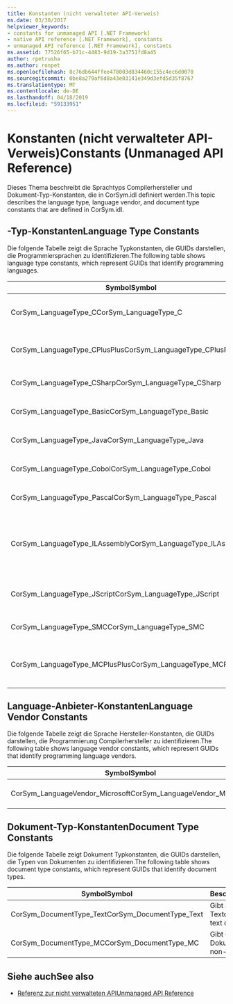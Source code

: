 ```yaml
---
title: Konstanten (nicht verwalteter API-Verweis)
ms.date: 03/30/2017
helpviewer_keywords:
- constants for unmanaged API [.NET Framework]
- native API reference [.NET Framework], constants
- unmanaged API reference [.NET Framework], constants
ms.assetid: 77526f65-b71c-4483-9d19-3a3751fd8a45
author: rpetrusha
ms.author: ronpet
ms.openlocfilehash: 8c76db644ffee478003d834460c155c4ec6d0070
ms.sourcegitcommit: 0be8a279af6d8a43e03141e349d3efd5d35f8767
ms.translationtype: MT
ms.contentlocale: de-DE
ms.lasthandoff: 04/18/2019
ms.locfileid: "59133951"
---
```

# <a name="constants-unmanaged-api-reference"></a><span data-ttu-id="660d0-102">Konstanten (nicht verwalteter API-Verweis)</span><span class="sxs-lookup"><span data-stu-id="660d0-102">Constants (Unmanaged API Reference)</span></span>
<span data-ttu-id="660d0-103">Dieses Thema beschreibt die Sprachtyps Compilerhersteller und Dokument-Typ-Konstanten, die in CorSym.idl definiert werden.</span><span class="sxs-lookup"><span data-stu-id="660d0-103">This topic describes the language type, language vendor, and document type constants that are defined in CorSym.idl.</span></span>  
  
## <a name="language-type-constants"></a><span data-ttu-id="660d0-104">-Typ-Konstanten</span><span class="sxs-lookup"><span data-stu-id="660d0-104">Language Type Constants</span></span>  
 <span data-ttu-id="660d0-105">Die folgende Tabelle zeigt die Sprache Typkonstanten, die GUIDs darstellen, die Programmiersprachen zu identifizieren.</span><span class="sxs-lookup"><span data-stu-id="660d0-105">The following table shows language type constants, which represent GUIDs that identify programming languages.</span></span>  
  
|<span data-ttu-id="660d0-106">Symbol</span><span class="sxs-lookup"><span data-stu-id="660d0-106">Symbol</span></span>|<span data-ttu-id="660d0-107">Beschreibung</span><span class="sxs-lookup"><span data-stu-id="660d0-107">Description</span></span>|  
|------------|-----------------|  
|<span data-ttu-id="660d0-108">CorSym_LanguageType_C</span><span class="sxs-lookup"><span data-stu-id="660d0-108">CorSym_LanguageType_C</span></span>|<span data-ttu-id="660d0-109">Gibt die Programmiersprache C.</span><span class="sxs-lookup"><span data-stu-id="660d0-109">Indicates the C language.</span></span>|  
|<span data-ttu-id="660d0-110">CorSym_LanguageType_CPlusPlus</span><span class="sxs-lookup"><span data-stu-id="660d0-110">CorSym_LanguageType_CPlusPlus</span></span>|<span data-ttu-id="660d0-111">Gibt an, die Programmiersprache C++.</span><span class="sxs-lookup"><span data-stu-id="660d0-111">Indicates the C++ language.</span></span>|  
|<span data-ttu-id="660d0-112">CorSym_LanguageType_CSharp</span><span class="sxs-lookup"><span data-stu-id="660d0-112">CorSym_LanguageType_CSharp</span></span>|<span data-ttu-id="660d0-113">Gibt an, die C# Sprache.</span><span class="sxs-lookup"><span data-stu-id="660d0-113">Indicates the C# language.</span></span>|  
|<span data-ttu-id="660d0-114">CorSym_LanguageType_Basic</span><span class="sxs-lookup"><span data-stu-id="660d0-114">CorSym_LanguageType_Basic</span></span>|<span data-ttu-id="660d0-115">Gibt die Basic-Sprache.</span><span class="sxs-lookup"><span data-stu-id="660d0-115">Indicates the Basic language.</span></span>|  
|<span data-ttu-id="660d0-116">CorSym_LanguageType_Java</span><span class="sxs-lookup"><span data-stu-id="660d0-116">CorSym_LanguageType_Java</span></span>|<span data-ttu-id="660d0-117">Gibt an, die Java-Sprache.</span><span class="sxs-lookup"><span data-stu-id="660d0-117">Indicates the Java language.</span></span>|  
|<span data-ttu-id="660d0-118">CorSym_LanguageType_Cobol</span><span class="sxs-lookup"><span data-stu-id="660d0-118">CorSym_LanguageType_Cobol</span></span>|<span data-ttu-id="660d0-119">Gibt die COBOL-Sprache.</span><span class="sxs-lookup"><span data-stu-id="660d0-119">Indicates the COBOL language.</span></span>|  
|<span data-ttu-id="660d0-120">CorSym_LanguageType_Pascal</span><span class="sxs-lookup"><span data-stu-id="660d0-120">CorSym_LanguageType_Pascal</span></span>|<span data-ttu-id="660d0-121">Gibt die Pascal-Sprache.</span><span class="sxs-lookup"><span data-stu-id="660d0-121">Indicates the Pascal language.</span></span>|  
|<span data-ttu-id="660d0-122">CorSym_LanguageType_ILAssembly</span><span class="sxs-lookup"><span data-stu-id="660d0-122">CorSym_LanguageType_ILAssembly</span></span>|<span data-ttu-id="660d0-123">Gibt an, die Microsoft intermediate Language (MSIL)-Assemblycode.</span><span class="sxs-lookup"><span data-stu-id="660d0-123">Indicates the Microsoft intermediate language (MSIL) assembly code.</span></span>|  
|<span data-ttu-id="660d0-124">CorSym_LanguageType_JScript</span><span class="sxs-lookup"><span data-stu-id="660d0-124">CorSym_LanguageType_JScript</span></span>|<span data-ttu-id="660d0-125">Gibt die Programmiersprache JScript an.</span><span class="sxs-lookup"><span data-stu-id="660d0-125">Indicates the JScript language.</span></span>|  
|<span data-ttu-id="660d0-126">CorSym_LanguageType_SMC</span><span class="sxs-lookup"><span data-stu-id="660d0-126">CorSym_LanguageType_SMC</span></span>|<span data-ttu-id="660d0-127">Gibt die SMC-Sprache.</span><span class="sxs-lookup"><span data-stu-id="660d0-127">Indicates the SMC language.</span></span>|  
|<span data-ttu-id="660d0-128">CorSym_LanguageType_MCPlusPlus</span><span class="sxs-lookup"><span data-stu-id="660d0-128">CorSym_LanguageType_MCPlusPlus</span></span>|<span data-ttu-id="660d0-129">Gibt die C++-Sprache, die für .NET Framework aktiviert.</span><span class="sxs-lookup"><span data-stu-id="660d0-129">Indicates the C++ language enabled for the .NET Framework.</span></span>|  
  
## <a name="language-vendor-constants"></a><span data-ttu-id="660d0-130">Language-Anbieter-Konstanten</span><span class="sxs-lookup"><span data-stu-id="660d0-130">Language Vendor Constants</span></span>  
 <span data-ttu-id="660d0-131">Die folgende Tabelle zeigt die Sprache Hersteller-Konstanten, die GUIDs darstellen, die Programmierung Compilerhersteller zu identifizieren.</span><span class="sxs-lookup"><span data-stu-id="660d0-131">The following table shows language vendor constants, which represent GUIDs that identify programming language vendors.</span></span>  
  
|<span data-ttu-id="660d0-132">Symbol</span><span class="sxs-lookup"><span data-stu-id="660d0-132">Symbol</span></span>|<span data-ttu-id="660d0-133">Beschreibung</span><span class="sxs-lookup"><span data-stu-id="660d0-133">Description</span></span>|  
|------------|-----------------|  
|<span data-ttu-id="660d0-134">CorSym_LanguageVendor_Microsoft</span><span class="sxs-lookup"><span data-stu-id="660d0-134">CorSym_LanguageVendor_Microsoft</span></span>|<span data-ttu-id="660d0-135">Indicates Microsoft.</span><span class="sxs-lookup"><span data-stu-id="660d0-135">Indicates Microsoft.</span></span>|  
  
## <a name="document-type-constants"></a><span data-ttu-id="660d0-136">Dokument-Typ-Konstanten</span><span class="sxs-lookup"><span data-stu-id="660d0-136">Document Type Constants</span></span>  
 <span data-ttu-id="660d0-137">Die folgende Tabelle zeigt Dokument Typkonstanten, die GUIDs darstellen, die Typen von Dokumenten zu identifizieren.</span><span class="sxs-lookup"><span data-stu-id="660d0-137">The following table shows document type constants, which represent GUIDs that identify document types.</span></span>  
  
|<span data-ttu-id="660d0-138">Symbol</span><span class="sxs-lookup"><span data-stu-id="660d0-138">Symbol</span></span>|<span data-ttu-id="660d0-139">Beschreibung</span><span class="sxs-lookup"><span data-stu-id="660d0-139">Description</span></span>|  
|------------|-----------------|  
|<span data-ttu-id="660d0-140">CorSym_DocumentType_Text</span><span class="sxs-lookup"><span data-stu-id="660d0-140">CorSym_DocumentType_Text</span></span>|<span data-ttu-id="660d0-141">Gibt an, ein Textdokument.</span><span class="sxs-lookup"><span data-stu-id="660d0-141">Indicates a text document.</span></span>|  
|<span data-ttu-id="660d0-142">CorSym_DocumentType_MC</span><span class="sxs-lookup"><span data-stu-id="660d0-142">CorSym_DocumentType_MC</span></span>|<span data-ttu-id="660d0-143">Gibt ein nicht-Text-Dokument an.</span><span class="sxs-lookup"><span data-stu-id="660d0-143">Indicates a non-text document.</span></span>|  
  
## <a name="see-also"></a><span data-ttu-id="660d0-144">Siehe auch</span><span class="sxs-lookup"><span data-stu-id="660d0-144">See also</span></span>

- [<span data-ttu-id="660d0-145">Referenz zur nicht verwalteten API</span><span class="sxs-lookup"><span data-stu-id="660d0-145">Unmanaged API Reference</span></span>](../../../docs/framework/unmanaged-api/index.md)
